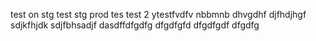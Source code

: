 test on stg
test stg
prod
tes
test 2
ytestfvdfv
nbbmnb
dhvgdhf
djfhdjhgf
sdjkfhjdk
sdjfbhsadjf
dasdffdfgdfg
dfgdfgfd
dfgdfgdf
dfgdfg
